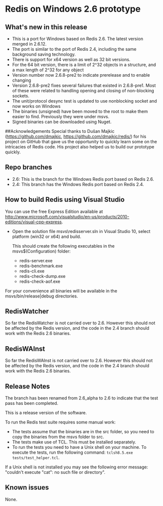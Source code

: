 Redis on Windows 2.6 prototype
===
## What's new in this release

- This is a port for Windows based on Redis 2.6. The latest version merged in 2.6.12.
- The port is similar to the port of Redis 2.4, including the same background saving technology.
- There is support for x64 version as well as 32 bit versions.
- For the 64 bit version, there is a limit of 2^32 objects in a structure, and a max length of 2^32 for any object
- Version number now 2.6.8-pre2 to indicate prerelease and to enable changing
- Version 2.6.8-pre2 fixes several failures that existed in 2.6.8-pre1. Most of these were related to handling opening and closing of non-blocking sockets.
- The unit/protocol desync test is updated to use nonblocking socket and now works on Windows
- The binaries (unsigned) have been moved to the root to make them easier to find. Previously they were under msvs.
- Signed binaries can be downloaded using Nuget.

##Acknowledgements
Special thanks to Dušan Majkic (https://github.com/dmajkic, https://github.com/dmajkic/redis/) for his project on GitHub that gave us the opportunity to quickly learn some on the intricacies of Redis code. His project also helped us to build our prototype quickly.

## Repo branches
- 2.6: This is the branch for the Windows Redis port based on Redis 2.6.
- 2.4: This branch has the Windows Redis port based on Redis 2.4.

## How to build Redis using Visual Studio

You can use the free Express Edition available at http://www.microsoft.com/visualstudio/en-us/products/2010-editions/visual-cpp-express.

- Open the solution file msvs\redisserver.sln in Visual Studio 10, select platform (win32 or x64) and build.

    This should create the following executables in the msvs\$(Configuration) folder:

    - redis-server.exe
    - redis-benchmark.exe
    - redis-cli.exe
    - redis-check-dump.exe
    - redis-check-aof.exe

For your convenience all binaries will be available in the msvs/bin/release|debug directories.

## RedisWatcher
So far the RedisWatcher is not carried over to 2.6. However this should not be affected by the Redis version, and the code in the 2.4 branch should work with the Redis 2.6 binaries.

## RedisWAInst
So far the RedisWAInst is not carried over to 2.6. However this should not be affected by the Redis version, and the code in the 2.4 branch should work with the Redis 2.6 binaries.

## Release Notes

The branch has been renamed from 2.6_alpha to 2.6 to indicate that the test pass has been completed.

This is a release version of the software.

To run the Redis test suite requires some manual work:

- The tests assume that the binaries are in the src folder, so you need to copy the binaries from the msvs folder to src. 
- The tests make use of TCL. This must be installed separately.
- To run the tests you need to have a Unix shell on your machine. To execute the tests, run the following command: `tclsh8.5.exe tests/test_helper.tcl`. 
  
If a Unix shell is not installed you may see the following error message: "couldn't execute "cat": no such file or directory".

## Known issues
None.
